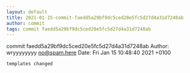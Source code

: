 ```yaml
---
layout: default
title: 2021-01-15-commit-faedd5a29bf9dc5ced20e5fc5d27d4a31d7248ab
author: commit
tags: commit faedd5a29bf9dc5ced20e5fc5d27d4a31d7248ab
---
```


commit faedd5a29bf9dc5ced20e5fc5d27d4a31d7248ab
Author: wryyyyyyyy <no@spam.here>
Date:   Fri Jan 15 10:48:40 2021 +0100

    templates changed
